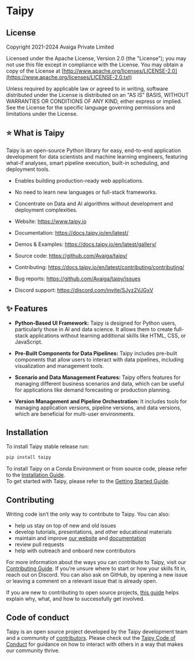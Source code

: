 # Taipy

## License

Copyright 2021-2024 Avaiga Private Limited

Licensed under the Apache License, Version 2.0 (the "License"); you may not use this file
except in compliance with the License. You may obtain a copy of the License at
[http://www.apache.org/licenses/LICENSE-2.0](https://www.apache.org/licenses/LICENSE-2.0.txt)

Unless required by applicable law or agreed to in writing, software distributed under the
License is distributed on an "AS IS" BASIS, WITHOUT WARRANTIES OR CONDITIONS OF ANY KIND,
either express or implied. See the License for the specific language governing permissions
and limitations under the License.

## ⭐️ What is Taipy

Taipy is an open-source Python library for easy, end-to-end application development for data
scientists and machine learning engineers, featuring what-if analyses, smart pipeline execution,
built-in scheduling, and deployment tools.

- Enables building production-ready web applications.
- No need to learn new languages or full-stack frameworks.
- Concentrate on Data and AI algorithms without development and deployment complexities.

- Website: https://www.taipy.io
- Documentation: https://docs.taipy.io/en/latest/
- Demos & Examples: https://docs.taipy.io/en/latest/gallery/
- Source code: https://github.com/Avaiga/taipy/
- Contributing: https://docs.taipy.io/en/latest/contributing/contributing/
- Bug reports: https://github.com/Avaiga/taipy/issues
- Discord support: https://discord.com/invite/SJyz2VJGxV

## ✨ Features

- **Python-Based UI Framework:** Taipy is designed for Python users, particularly those
  in AI and data science. It allows them to create full-stack applications without
  learning additional skills like HTML, CSS, or JavaScript.

- **Pre-Built Components for Data Pipelines:** Taipy includes pre-built components that
  allow users to interact with data pipelines, including visualization and management
  tools.

- **Scenario and Data Management Features:** Taipy offers features for managing different
  business scenarios and data, which can be useful for applications like demand forecasting
  or production planning.

- **Version Management and Pipeline Orchestration:** It includes tools for managing
  application versions, pipeline versions, and data versions, which are beneficial 
  for multi-user environments.

## Installation

To install Taipy stable release run:
```bash
pip install taipy
```

To install Taipy on a Conda Environment or from source code, please refer to the
[Installation Guide](https://docs.taipy.io/en/latest/installation/).<br />
To get started with Taipy, please refer to the [Getting Started Guide](https://docs.taipy.io/en/latest/getting_started/).

## Contributing

Writing code isn’t the only way to contribute to Taipy. You can also:
- help us stay on top of new and old issues
- develop tutorials, presentations, and other educational materials
- maintain and improve [our website](https://www.taipy.io) and [documentation](https://docs.taipy.io/en/latest/)
- review pull requests
- help with outreach and onboard new contributors

For more information about the ways you can contribute to Taipy, visit our
[Contributing Guide](https://docs.taipy.io/en/latest/contributing/contributing/).
If you’re unsure where to start or how your skills fit in, reach out on Discord. You can also ask on
GitHub, by opening a new issue or leaving a comment on a relevant issue that is already open.

If you are new to contributing to open source projects, [this guide](https://opensource.guide/how-to-contribute/)
helps explain why, what, and how to successfully get involved.

## Code of conduct

Taipy is an open source project developed by the Taipy development team and a community of
[contributors](https://docs.taipy.io/en/latest/contributing/contributors/). Please check out the
[Taipy Code of Conduct](https://docs.taipy.io/en/latest/contributing/code_of_conduct/) for guidance
on how to interact with others in a way that makes our community thrive.
